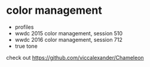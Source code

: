 # color management

- profiles
- wwdc 2015 color management, session 510
- wwdc 2016 color management, session 712
- true tone

check out https://github.com/viccalexander/Chameleon
